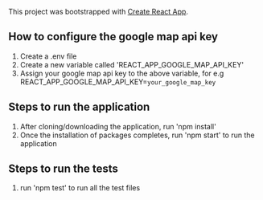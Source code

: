 This project was bootstrapped with [Create React App](https://github.com/facebook/create-react-app).

## How to configure the google map api key
1) Create a .env file
2) Create a new variable called 'REACT_APP_GOOGLE_MAP_API_KEY'
3) Assign your google map api key to the above variable, for e.g
    REACT_APP_GOOGLE_MAP_API_KEY=`your_google_map_key`

## Steps to run the application
1) After cloning/downloading the application, run 'npm install'
2) Once the installation of packages completes, run 'npm start' to run the application

## Steps to run the tests
1) run 'npm test' to run all the test files

